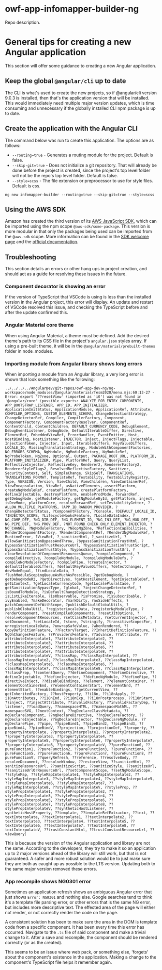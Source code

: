 # owf-app-infomapper-builder-ng #

Repo description.

# General tips for creating a new Angular application #

This section will offer some guidance to creating a new Angular application.

## Keep the global `@angular/cli` up to date ##

The CLI is what's used to create the new projects, so if @angular/cli version 9.0.3
is installed, then that's the application version that will be installed. This would
immediately need multiple major version updates, which is time consuming and unnecessary
if the globally installed CLI npm package is up to date.

## Create the application with the Angular CLI ##

The command below was run to create this application. The options are as follows:

* `--routing=true` - Generates a routing module for the project. Default is false.
* `--skip-git=true` - Does not initialize a git repository. That will already be
done before the project is created, since the project's top level folder will not
be the repo's top level folder. Default is false.
* `--style=scss` - The file extension or preprocessor to use for style files. Default
is css.

`ng new infomapper-builder --routing=true --skip-git=true --style=scss`

## Using the AWS SDK ##

Amazon has created the third version of its [AWS JavaScript SDK](https://github.com/aws/aws-sdk-js-v3),
which can be imported using the npm scope `@aws-sdk/some-package`. This version
is more modular in that only the packages being used can be imported from the
`@aws-sdk` scope. More information can be found in the
[SDK welcome page](https://docs.aws.amazon.com/sdk-for-javascript/v3/developer-guide/welcome.html)
and the
[official documentation](https://docs.aws.amazon.com/AWSJavaScriptSDK/v3/latest/index.html).

## Troubleshooting ##

This section details an errors or other hang ups in project creation, and should
act as a guide for resolving these issues in the future.

### Component decorator is showing an error ###

If the version of TypeScript that VSCode is using is less than the installed version
in the Angular project, this error will display. An update and restart of VSCode
resolved this issue, and checking the TypeScript before and after the update confirmed
this.

### Angular Material core theme ###

When using Angular Material, a theme must be defined. Add the desired theme's path
to its CSS file in the project's `angular.json` styles array. If using a pre-built
theme, it will be in the `@angular/material/prebuilt-themes` folder in node_modules.

### Importing module from Angular library shows long errors ##

When importing a module from an Angular library, a very long error is shown that
look something like the following:

```
../../../../AngularDev/git-repos/owf-app-dev-ng/ng-workspace/node_modules/@angular/material/fesm2020/menu.mjs:60:13-27 - Error: export '??resetView' (imported as 'i0') was not found in '@angular/core' (possible exports: ANALYZE_FOR_ENTRY_COMPONENTS, APP_BOOTSTRAP_LISTENER, APP_ID, APP_INITIALIZER, ApplicationInitStatus, ApplicationModule, ApplicationRef, Attribute, COMPILER_OPTIONS, CUSTOM_ELEMENTS_SCHEMA, ChangeDetectionStrategy, ChangeDetectorRef, Compiler, CompilerFactory, Component, ComponentFactory, ComponentFactoryResolver, ComponentRef, ContentChild, ContentChildren, DEFAULT_CURRENCY_CODE, DebugElement, DebugEventListener, DebugNode, DefaultIterableDiffer, Directive, ElementRef, EmbeddedViewRef, ErrorHandler, EventEmitter, Host, HostBinding, HostListener, INJECTOR, Inject, InjectFlags, Injectable, InjectionToken, Injector, Input, IterableDiffers, KeyValueDiffers, LOCALE_ID, MissingTranslationStrategy, ModuleWithComponentFactories, NO_ERRORS_SCHEMA, NgModule, NgModuleFactory, NgModuleRef, NgProbeToken, NgZone, Optional, Output, PACKAGE_ROOT_URL, PLATFORM_ID, PLATFORM_INITIALIZER, Pipe, PlatformRef, Query, QueryList, ReflectiveInjector, ReflectiveKey, Renderer2, RendererFactory2, RendererStyleFlags2, ResolvedReflectiveFactory, Sanitizer, SecurityContext, Self, SimpleChange, SkipSelf, TRANSLATIONS, TRANSLATIONS_FORMAT, TemplateRef, Testability, TestabilityRegistry, Type, VERSION, Version, ViewChild, ViewChildren, ViewContainerRef, ViewEncapsulation, ViewRef, asNativeElements, assertPlatform, createNgModuleRef, createPlatform, createPlatformFactory, defineInjectable, destroyPlatform, enableProdMode, forwardRef, getDebugNode, getModuleFactory, getNgModuleById, getPlatform, inject, isDevMode, platformCore, resolveForwardRef, setTestabilityGetter, ?ALLOW_MULTIPLE_PLATFORMS, ?APP_ID_RANDOM_PROVIDER, ?ChangeDetectorStatus, ?ComponentFactory, ?Console, ?DEFAULT_LOCALE_ID, ?INJECTOR_SCOPE, ?LifecycleHooksFeature, ?LocaleDataIndex, ?NG_COMP_DEF, ?NG_DIR_DEF, ?NG_ELEMENT_ID, ?NG_INJ_DEF, ?NG_MOD_DEF, ?NG_PIPE_DEF, ?NG_PROV_DEF, ?NOT_FOUND_CHECK_ONLY_ELEMENT_INJECTOR, ?NO_CHANGE, ?NgModuleFactory, ?NoopNgZone, ?ReflectionCapabilities, ?Render3ComponentFactory, ?Render3ComponentRef, ?Render3NgModuleRef, ?RuntimeError, ?ViewRef, ?_sanitizeHtml, ?_sanitizeUrl, ?allowSanitizationBypassAndThrow, ?bypassSanitizationTrustHtml, ?bypassSanitizationTrustResourceUrl, ?bypassSanitizationTrustScript, ?bypassSanitizationTrustStyle, ?bypassSanitizationTrustUrl, ?clearResolutionOfComponentResourcesQueue, ?compileComponent, ?compileDirective, ?compileNgModule, ?compileNgModuleDefs, ?compileNgModuleFactory, ?compilePipe, ?createInjector, ?defaultIterableDiffers, ?defaultKeyValueDiffers, ?detectChanges, ?devModeEqual, ?findLocaleData, ?flushModuleScopingQueueAsMuchAsPossible, ?getDebugNode, ?getDebugNodeR2, ?getDirectives, ?getHostElement, ?getInjectableDef, ?getLContext, ?getLocaleCurrencyCode, ?getLocalePluralCase, ?getSanitizationBypassType, ?global, ?injectChangeDetectorRef, ?isBoundToModule, ?isDefaultChangeDetectionStrategy, ?isListLikeIterable, ?isObservable, ?isPromise, ?isSubscribable, ?ivyEnabled, ?makeDecorator, ?markDirty, ?noSideEffects, ?patchComponentDefWithScope, ?publishDefaultGlobalUtils, ?publishGlobalUtil, ?registerLocaleData, ?registerNgModuleType, ?renderComponent, ?resetCompiledComponents, ?resetJitOptions, ?resolveComponentResources, ?setClassMetadata, ?setCurrentInjector, ?setDocument, ?setLocaleId, ?store, ?stringify, ?transitiveScopesFor, ?unregisterLocaleData, ?unwrapSafeValue, ?whenRendered, ??CopyDefinitionFeature, ??FactoryTarget, ??InheritDefinitionFeature, ??NgOnChangesFeature, ??ProvidersFeature, ??advance, ??attribute, ??attributeInterpolate1, ??attributeInterpolate2, ??attributeInterpolate3, ??attributeInterpolate4, ??attributeInterpolate5, ??attributeInterpolate6, ??attributeInterpolate7, ??attributeInterpolate8, ??attributeInterpolateV, ??classMap, ??classMapInterpolate1, ??classMapInterpolate2, ??classMapInterpolate3, ??classMapInterpolate4, ??classMapInterpolate5, ??classMapInterpolate6, ??classMapInterpolate7, ??classMapInterpolate8, ??classMapInterpolateV, ??classProp, ??contentQuery, ??defineComponent, ??defineDirective, ??defineInjectable, ??defineInjector, ??defineNgModule, ??definePipe, ??directiveInject, ??disableBindings, ??element, ??elementContainer, ??elementContainerEnd, ??elementContainerStart, ??elementEnd, ??elementStart, ??enableBindings, ??getCurrentView, ??getInheritedFactory, ??hostProperty, ??i18n, ??i18nApply, ??i18nAttributes, ??i18nEnd, ??i18nExp, ??i18nPostprocess, ??i18nStart, ??inject, ??injectAttribute, ??invalidFactory, ??invalidFactoryDep, ??listener, ??loadQuery, ??namespaceHTML, ??namespaceMathML, ??namespaceSVG, ??nextContext, ??ngDeclareClassMetadata, ??ngDeclareComponent, ??ngDeclareDirective, ??ngDeclareFactory, ??ngDeclareInjectable, ??ngDeclareInjector, ??ngDeclareNgModule, ??ngDeclarePipe, ??pipe, ??pipeBind1, ??pipeBind2, ??pipeBind3, ??pipeBind4, ??pipeBindV, ??projection, ??projectionDef, ??property, ??propertyInterpolate, ??propertyInterpolate1, ??propertyInterpolate2, ??propertyInterpolate3, ??propertyInterpolate4, ??propertyInterpolate5, ??propertyInterpolate6, ??propertyInterpolate7, ??propertyInterpolate8, ??propertyInterpolateV, ??pureFunction0, ??pureFunction1, ??pureFunction2, ??pureFunction3, ??pureFunction4, ??pureFunction5, ??pureFunction6, ??pureFunction7, ??pureFunction8, ??pureFunctionV, ??queryRefresh, ??reference, ??resolveBody, ??resolveDocument, ??resolveWindow, ??restoreView, ??sanitizeHtml, ??sanitizeResourceUrl, ??sanitizeScript, ??sanitizeStyle, ??sanitizeUrl, ??sanitizeUrlOrResourceUrl, ??setComponentScope, ??setNgModuleScope, ??styleMap, ??styleMapInterpolate1, ??styleMapInterpolate2, ??styleMapInterpolate3, ??styleMapInterpolate4, ??styleMapInterpolate5, ??styleMapInterpolate6, ??styleMapInterpolate7, ??styleMapInterpolate8, ??styleMapInterpolateV, ??styleProp, ??stylePropInterpolate1, ??stylePropInterpolate2, ??stylePropInterpolate3, ??stylePropInterpolate4, ??stylePropInterpolate5, ??stylePropInterpolate6, ??stylePropInterpolate7, ??stylePropInterpolate8, ??stylePropInterpolateV, ??syntheticHostListener, ??syntheticHostProperty, ??template, ??templateRefExtractor, ??text, ??textInterpolate, ??textInterpolate1, ??textInterpolate2, ??textInterpolate3, ??textInterpolate4, ??textInterpolate5, ??textInterpolate6, ??textInterpolate7, ??textInterpolate8, ??textInterpolateV, ??trustConstantHtml, ??trustConstantResourceUrl, ??viewQuery)
```

This is because the version of the Angular application and library are not the same.
According to the developers, they try to make it so an application up to 2 major
versions ahead of the library will still work, but that is not guaranteed. A safer
and more robust solution would be to just make sure they are both as caught up as
possible to the LTS version. Updating both to the same major version removed these
errors.

### App recompile shows NG0301 error ###

Sometimes an application refresh shows an ambiguous Angular error that just shows
`Error: NG0301` and nothing else. Google searches tend to think it's a template
file parsing error, or other errors that is the same NG error, but includes more
descriptive text. The effected area of the page will either not render, or not correctly
render the code on the page.

A consistent solution has been to make sure the area in the DOM is template code
from a specific component. It has been every time this error has occurred. Navigate
to the `.ts` file of said component and make a trivial change to it. After a save
and recompile, the component should be rendered correctly (or as the created).

This seems to be an issue where web pack, or something else, 'forgets' about the
component's existence in the application. Making a change to the component's
TypeScript file helps it remember again.
